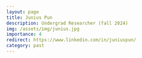 ```yaml
---
layout: page
title: Junius Pun
description: Undergrad Researcher (fall 2024)
img: /assets/img/junius.jpg
importance: 4
redirect: https://www.linkedin.com/in/juniuspun/
category: past
---
```

